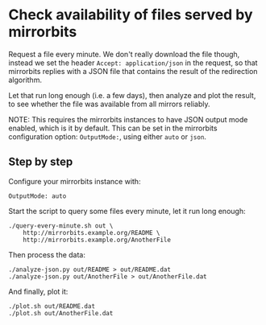 # Check availability of files served by mirrorbits

Request a file every minute. We don't really download the file though, instead
we set the header `Accept: application/json` in the request, so that mirrorbits
replies with a JSON file that contains the result of the redirection algorithm.

Let that run long enough (i.e. a few days), then analyze and plot the result,
to see whether the file was available from all mirrors reliably.

NOTE: This requires the mirrorbits instances to have JSON output mode enabled,
which is it by default.
This can be set in the mirrorbits configuration option: `OutputMode:`, using
either `auto` or `json`.

## Step by step

Configure your mirrorbits instance with:

```
OutputMode: auto
```

Start the script to query some files every minute, let it run long enough:

```
./query-every-minute.sh out \
    http://mirrorbits.example.org/README \
    http://mirrorbits.example.org/AnotherFile
```

Then process the data:

```
./analyze-json.py out/README > out/README.dat
./analyze-json.py out/AnotherFile > out/AnotherFile.dat
```

And finally, plot it:

```
./plot.sh out/README.dat
./plot.sh out/AnotherFile.dat
```
